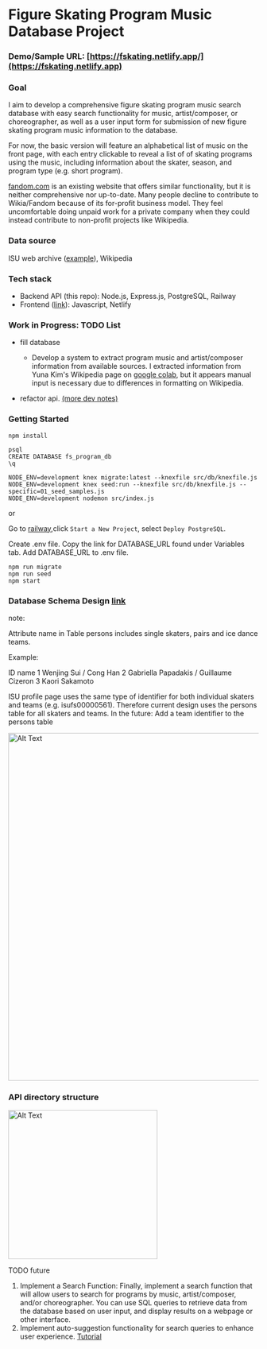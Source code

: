 # Figure Skating Program Music Database Project
### Demo/Sample URL: [https://fskating.netlify.app/](https://fskating.netlify.app)
### Goal

I aim to develop a comprehensive figure skating program music search database with easy search functionality for music, artist/composer, or choreographer, as well as a user input form for submission of new figure skating program music information to the database. 

For now, the basic version will feature an alphabetical list of music on the front page, with each entry clickable to reveal a list of of skating programs using the music, including information about the skater, season, and program type (e.g. short program).

[fandom.com](https://figure-skating.fandom.com/wiki/Category:Music) is an existing website that offers similar functionality, but it is neither comprehensive nor up-to-date. Many people decline to contribute to Wikia/Fandom because of its for-profit business model. They feel uncomfortable doing unpaid work for a private company when they could instead contribute to non-profit projects like Wikipedia.

### Data source

ISU web archive ([example](https://web.archive.org/web/20100527225704/http://www.isuresults.com/bios/isufs00007232.htm)), Wikipedia

### Tech stack
- Backend API (this repo): Node.js, Express.js, PostgreSQL, Railway
- Frontend ([link](http://github.com/wusixuan0/fs-frontend)): Javascript, Netlify

### Work in Progress: TODO List
- fill database
   - Develop a system to extract program music and artist/composer information from available sources. I extracted information from Yuna Kim's Wikipedia page on [google colab](https://colab.research.google.com/drive/1JsfrcGvLFjtNXaVA3U-dQWdBgWq6kOp7?usp=sharing), but it appears manual input is necessary due to differences in formatting on Wikipedia.

- refactor api. [(more dev notes)](https://docs.google.com/document/d/1-Rf1M40dCZ2UMdzquOPsJGLgOZrtC7Zl7IXd4wa28AA/edit?usp=sharing)


### Getting Started

    npm install

    psql
    CREATE DATABASE fs_program_db
    \q

    NODE_ENV=development knex migrate:latest --knexfile src/db/knexfile.js
    NODE_ENV=development knex seed:run --knexfile src/db/knexfile.js --specific=01_seed_samples.js
    NODE_ENV=development nodemon src/index.js

or

Go to [railway](https://railway.app/new),click `Start a New Project`, select `Deploy PostgreSQL`.

Create .env file. Copy the link for DATABASE_URL found under Variables tab. Add DATABASE_URL to .env file.

    npm run migrate
    npm run seed
    npm start

### Database Schema Design [link](https://drive.google.com/file/d/1d1Zc450tY9FpdjUUSSOquNJlNDByyX5y/view?usp=sharing)

note:

Attribute name in Table persons includes single skaters, pairs and ice dance teams.

Example:

ID  name
1   Wenjing Sui / Cong Han
2   Gabriella Papadakis / Guillaume Cizeron
3   Kaori Sakamoto

ISU profile page uses the same type of identifier for both individual skaters and teams (e.g. isufs00000561). Therefore current design uses the persons table for all skaters and teams. In the future: Add a team identifier to the persons table


<img src="https://i.imgur.com/zpRynWj.png" alt="Alt Text" width="700"/>


### API directory structure

<img src="https://i.imgur.com/0zHGdZs.png" alt="Alt Text" width="300"/>

 
TODO future
1. Implement a Search Function: Finally, implement a search function that will allow users to search for programs by music, artist/composer, and/or choreographer. You can use SQL queries to retrieve data from the database based on user input, and display results on a webpage or other interface.
2. Implement auto-suggestion functionality for search queries to enhance user experience. [Tutorial](https://www.educative.io/module/lesson/building-infinite-list/N7EE2Nk5RyN)
